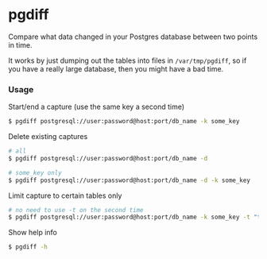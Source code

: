 # pgdiff

Compare what data changed in your Postgres database between two points in time.

It works by just dumping out the tables into files in `/var/tmp/pgdiff`, so if you have a really large database, then you might have a bad time.

### Usage

Start/end a capture (use the same key a second time)

```bash
$ pgdiff postgresql://user:password@host:port/db_name -k some_key
```

Delete existing captures

```bash
# all
$ pgdiff postgresql://user:password@host:port/db_name -d

# some_key only
$ pgdiff postgresql://user:password@host:port/db_name -d -k some_key
```

Limit capture to certain tables only

```bash
# no need to use -t on the second time
$ pgdiff postgresql://user:password@host:port/db_name -k some_key -t "table_a,table_b,other table"
```

Show help info

```bash
$ pgdiff -h
```

